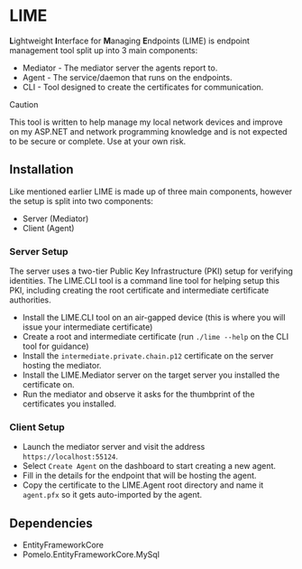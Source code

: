 # LIME
**L**ightweight **I**nterface for **M**anaging **E**ndpoints (LIME) is endpoint management tool split up into 3 main components:
- Mediator - The mediator server the agents report to.
- Agent - The service/daemon that runs on the endpoints.
- CLI - Tool designed to create the certificates for communication.

> [!CAUTION]
> This tool is written to help manage my local network devices and improve on my ASP.NET and network programming knowledge and is not expected to be secure or complete.
> Use at your own risk.

## Installation
Like mentioned earlier LIME is made up of three main components, however the setup is split into two components:
- Server (Mediator)
- Client (Agent)

### Server Setup
The server uses a two-tier Public Key Infrastructure (PKI) setup for verifying identities. 
The LIME.CLI tool is a command line tool for helping setup this PKI, including creating the root certificate and 
intermediate certificate authorities. 

- Install the LIME.CLI tool on an air-gapped device (this is where you will issue your intermediate certificate)
- Create a root and intermediate certificate (run `./lime --help` on the CLI tool for guidance)
- Install the `intermediate.private.chain.p12` certificate on the server hosting the mediator.
- Install the LIME.Mediator server on the target server you installed the certificate on.
- Run the mediator and observe it asks for the thumbprint of the certificates you installed.

### Client Setup
- Launch the mediator server and visit the address `https://localhost:55124`.
- Select `Create Agent` on the dashboard to start creating a new agent.
- Fill in the details for the endpoint that will be hosting the agent.
- Copy the certificate to the LIME.Agent root directory and name it `agent.pfx` so it gets auto-imported by the agent.

## Dependencies
- EntityFrameworkCore
- Pomelo.EntityFrameworkCore.MySql
